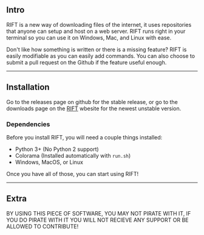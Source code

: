 ## Intro

RIFT is a new way of downloading files of the internet, it uses repositories that anyone can setup and host on a web server. RIFT runs right in your terminal so you can use it on Windows, Mac, and Linux with ease.

Don't like how something is written or there is a missing feature? RIFT is easily modifiable as you can easily add commands. You can also choose to submit a pull request on the Github if the feature useful enough.

<hr>

## Installation

Go to the releases page on github for the stable release, or go to the downloads page on the [RIFT](https://openrift.github.io) wbesite for the newest unstable version.

### Dependencies

Before you install RIFT, you will need a couple things installed:

* Python 3+ (No Python 2 support)
* Colorama (Installed automatically with `run.sh`)
* Windows, MacOS, or Linux

Once you have all of those, you can start using RIFT!

<hr>

## Extra

BY USING THIS PIECE OF SOFTWARE, YOU MAY NOT PIRATE WITH IT, IF YOU DO PIRATE WITH IT YOU WILL NOT RECIEVE ANY SUPPORT OR BE ALLOWED TO CONTRIBUTE!
